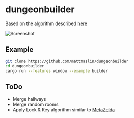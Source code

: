 # dungeonbuilder

Based on the algorithm described [here](http://www.polygonpi.com/?p=1191)

![Screenshot](http://i.imgur.com/ej8TU1t.png)

## Example

```bash
git clone https://github.com/mattmaslin/dungeonbuilder 
cd dungeonbuilder
cargo run --features window --example builder
```

## ToDo

- Merge hallways
- Merge random rooms
- Apply Lock & Key algorithm similar to [MetaZelda](https://github.com/tcoxon/metazelda)
